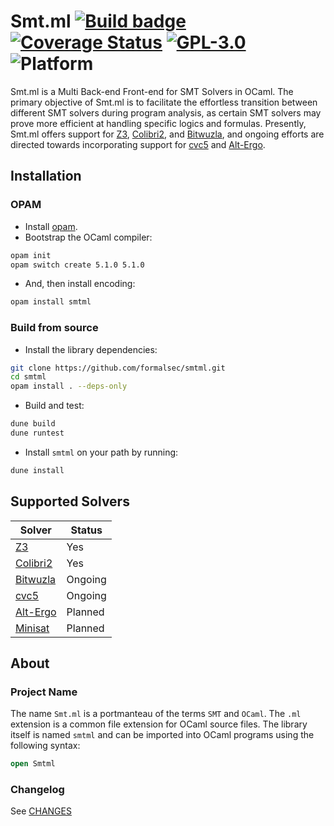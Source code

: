 # Smt.ml [![Build badge](https://github.com/formalsec/encoding/actions/workflows/build.yml/badge.svg)](https://github.com/formalsec/encoding/actions) [![Coverage Status](https://coveralls.io/repos/github/formalsec/encoding/badge.svg)](https://coveralls.io/github/formalsec/encoding) [![GPL-3.0](https://img.shields.io/github/license/wasp-platform/encoding)](LICENSE) ![Platform](https://img.shields.io/badge/platform-linux%20%7C%20macos-lightgrey)

Smt.ml is a Multi Back-end Front-end for SMT Solvers in OCaml. The primary
objective of Smt.ml is to facilitate the effortless transition between
different SMT solvers during program analysis, as certain SMT solvers may prove
more efficient at handling specific logics and formulas. Presently, Smt.ml
offers support for [Z3], [Colibri2], and [Bitwuzla], and ongoing efforts are directed
towards incorporating support for [cvc5] and [Alt-Ergo].

## Installation

### OPAM

- Install [opam](https://opam.ocaml.org/doc/Install.html).
- Bootstrap the OCaml compiler:

```sh
opam init
opam switch create 5.1.0 5.1.0
```

- And, then install encoding:

```sh
opam install smtml
```

### Build from source

- Install the library dependencies:

```sh
git clone https://github.com/formalsec/smtml.git
cd smtml
opam install . --deps-only
```

- Build and test:

```sh
dune build
dune runtest
```

- Install `smtml` on your path by running:

```sh
dune install
```

## Supported Solvers

| Solver | Status |
|--------|--------|
| [Z3] | Yes |
| [Colibri2] | Yes |
| [Bitwuzla] | Ongoing |
| [cvc5] | Ongoing |
| [Alt-Ergo] | Planned |
| [Minisat] | Planned |

## About

### Project Name

The name `Smt.ml` is a portmanteau of the terms `SMT` and `OCaml`. The `.ml`
extension is a common file extension for OCaml source files. The library itself
is named `smtml` and can be imported into OCaml programs using the following
syntax:

```ocaml
open Smtml
```

### Changelog

See [CHANGES]

[Z3]: https://github.com/Z3Prover/z3
[Colibri2]: https://git.frama-c.com/pub/colibrics
[Bitwuzla]: https://github.com/bitwuzla/ocaml-bitwuzla
[Alt-Ergo]: https://github.com/OCamlPro/alt-ergo
[CVC5]: https://github.com/cvc5/cvc5
[Minisat]: https://github.com/c-cube/ocaml-minisat

[CHANGES]: /CHANGES.md
